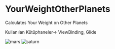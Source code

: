 # YourWeightOtherPlanets
Calculates Your Weight on Other Planets


Kullanılan Kütüphaneler->
ViewBinding,
Glide


![mars](https://user-images.githubusercontent.com/79158209/176925868-d4406ba5-4937-4f73-9638-df03c25c72a8.JPG)
![saturn](https://user-images.githubusercontent.com/79158209/176925884-c1724f2e-365f-43bc-8790-326db1480ebc.JPG)
